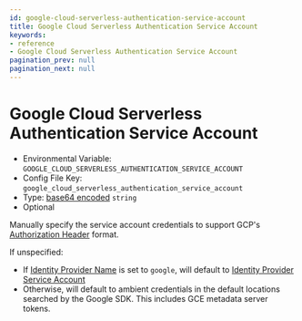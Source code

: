 ```yaml
---
id: google-cloud-serverless-authentication-service-account
title: Google Cloud Serverless Authentication Service Account
keywords:
- reference
- Google Cloud Serverless Authentication Service Account
pagination_prev: null
pagination_next: null
---
```



# Google Cloud Serverless Authentication Service Account
- Environmental Variable: `GOOGLE_CLOUD_SERVERLESS_AUTHENTICATION_SERVICE_ACCOUNT`
- Config File Key: `google_cloud_serverless_authentication_service_account`
- Type: [base64 encoded](https://en.wikipedia.org/wiki/Base64) `string`
- Optional

Manually specify the service account credentials to support GCP's [Authorization Header](https://cloud.google.com/run/docs/authenticating/service-to-service) format.

If unspecified:

- If [Identity Provider Name](/docs/reference/identity-provider-name) is set to `google`, will default to [Identity Provider Service Account](/docs/reference/identity-provider-service-account)
- Otherwise, will default to ambient credentials in the default locations searched by the Google SDK. This includes GCE metadata server tokens.

